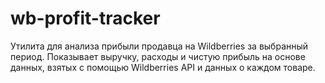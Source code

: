 # wb-profit-tracker
Утилита для анализа прибыли продавца на Wildberries за выбранный период. Показывает выручку, расходы и чистую прибыль на основе данных, взятых с помощью Wildberries API и данных о каждом товаре.
